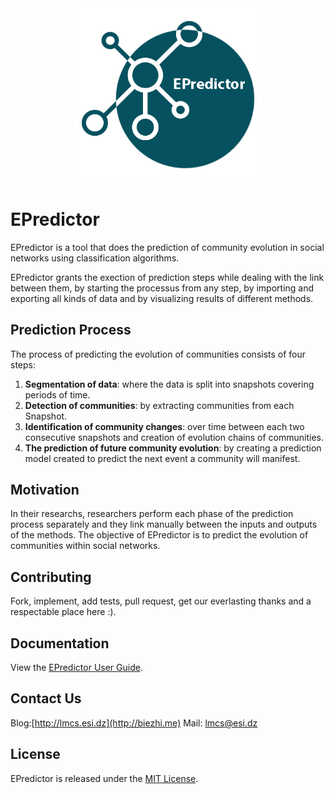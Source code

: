 <div align="center"><img src="./logo.jpg" width="300"/></div>

# EPredictor

EPredictor is a tool that does the prediction of community evolution in social networks using classification algorithms. 

EPredictor grants the exection of prediction steps while dealing with the link between them, by starting the processus from any step, by importing and exporting all kinds of data and by visualizing results of different methods.


## Prediction Process
The process of predicting the evolution of communities consists of four steps:

1. **Segmentation of data**: where the data is split into snapshots covering periods of time.
2. **Detection of communities**: by extracting communities from each Snapshot. 
3. **Identification of community changes**: over time between each two consecutive snapshots and creation of evolution chains of communities.
4. **The prediction of future community evolution**: by creating a prediction model created to predict the next event a community will manifest.

## Motivation
In their researchs, researchers perform each phase of the prediction process separately and they link manually between the inputs and outputs of the methods. The objective of EPredictor is to predict the evolution of communities within social networks. 

## Contributing

Fork, implement, add tests, pull request, get our everlasting thanks and a respectable place here :).

## Documentation

View the [EPredictor User Guide](https://esi.dz). 

## Contact Us
Blog:[http://lmcs.esi.dz](http://biezhi.me)
Mail: lmcs@esi.dz

## License

EPredictor is released under the [MIT License](https://github.com/abdelouahab1/EPredictor/blob/master/LICENSE).
